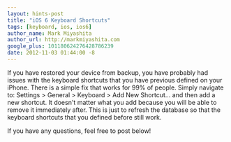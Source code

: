 ```yaml
---
layout: hints-post
title: "iOS 6 Keyboard Shortcuts"
tags: [keyboard, ios, ios6]
author_name: Mark Miyashita
author_url: http://markmiyashita.com
google_plus: 101180624276428786239
date: 2012-11-03 01:44:00 -8
---
```


If you have restored your device from backup, you have probably had issues with the keyboard shortcuts that you have previous defined on your iPhone. There is a simple fix that works for 99% of people. Simply navigate to: Settings > General > Keyboard > Add New Shortcut... and then add a new shortcut. It doesn't matter what you add because you will be able to remove it immediately after. This is just to refresh the database so that the keyboard shortcuts that you defined before still work.

If you have any questions, feel free to post below!